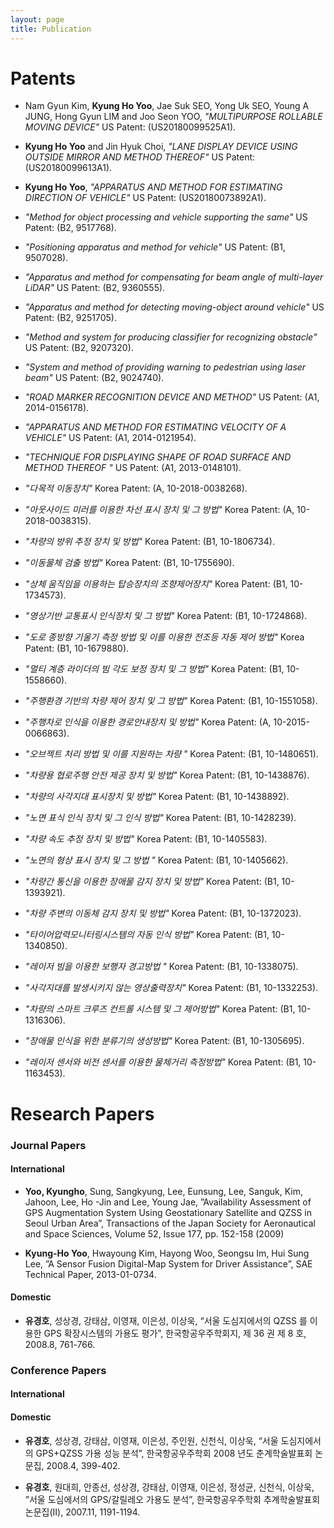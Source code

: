```yaml
---
layout: page
title: Publication
---
```


# Patents

- Nam Gyun Kim, **Kyung Ho Yoo**, Jae Suk SEO, Yong Uk SEO, Young A JUNG, Hong Gyun LIM and Joo Seon YOO, _"MULTIPURPOSE ROLLABLE MOVING DEVICE"_ US Patent:	(US20180099525A1).
- **Kyung Ho Yoo** and Jin Hyuk Choi, _"LANE DISPLAY DEVICE USING OUTSIDE MIRROR AND METHOD THEREOF"_ US Patent:	(US20180099613A1).
- **Kyung Ho Yoo**, _"APPARATUS AND METHOD FOR ESTIMATING DIRECTION OF VEHICLE"_ US Patent:	(US20180073892A1).
- _"Method for object processing and vehicle supporting the same"_ US Patent:	(B2, 9517768).
- _"Positioning apparatus and method for vehicle"_ US Patent:	(B1, 9507028).
- _"Apparatus and method for compensating for beam angle of multi-layer LiDAR"_ US Patent: (B2, 9360555).
- _"Apparatus and method for detecting moving-object around vehicle"_ US Patent:	(B2, 9251705).
- _"Method and system for producing classifier for recognizing obstacle"_ US Patent:	(B2, 9207320).
- _"System and method of providing warning to pedestrian using laser beam"_ US Patent:	(B2, 9024740).
- _"ROAD MARKER RECOGNITION DEVICE AND METHOD"_ US Patent:	(A1, 2014-0156178).
- _"APPARATUS AND METHOD FOR ESTIMATING VELOCITY OF A VEHICLE"_ US Patent:	(A1, 2014-0121954).
- _"TECHNIQUE FOR DISPLAYING SHAPE OF ROAD SURFACE AND METHOD THEREOF "_ US Patent:	(A1, 2013-0148101).

- _"다목적 이동장치"_ Korea Patent:	(A, 10-2018-0038268).
- _"아웃사이드 미러를 이용한 차선 표시 장치 및 그 방법"_ Korea Patent:	(A, 10-2018-0038315).
- _"차량의 방위 추정 장치 및 방법"_ Korea Patent:	(B1, 10-1806734).
- _"이동물체 검출 방법"_ Korea Patent:	(B1, 10-1755690).
- _"상체 움직임을 이용하는 탑승장치의 조향제어장치"_ Korea Patent:	(B1, 10-1734573).
- _"영상기반 교통표시 인식장치 및 그 방법"_ Korea Patent:	(B1, 10-1724868).
- _"도로 종방향 기울기 측정 방법 및 이를 이용한 전조등 자동 제어 방법"_ Korea Patent:	(B1, 10-1679880).
- _"멀티 계층 라이더의 빔 각도 보정 장치 및 그 방법"_ Korea Patent:	(B1, 10-1558660).
- _"주행환경 기반의 차량 제어 장치 및 그 방법"_ Korea Patent:	(B1, 10-1551058).
- _"주행차로 인식을 이용한 경로안내장치 및 방법"_ Korea Patent:	(A, 10-2015-0066863).
- _"오브젝트 처리 방법 및 이를 지원하는 차량 "_ Korea Patent:	(B1, 10-1480651).
- _"차량용 협로주행 안전 제공 장치 및 방법"_ Korea Patent:	(B1, 10-1438876).
- _"차량의 사각지대 표시장치 및 방법"_ Korea Patent:	(B1, 10-1438892).
- _"노면 표식 인식 장치 및 그 인식 방법"_ Korea Patent:	(B1, 10-1428239).
- _"차량 속도 추정 장치 및 방법"_ Korea Patent:	(B1, 10-1405583).
- _"노면의 형상 표시 장치 및 그 방법 "_ Korea Patent:	(B1, 10-1405662).
- _"차량간 통신을 이용한 장애물 감지 장치 및 방법"_ Korea Patent:	(B1, 10-1393921).
- _"차량 주변의 이동체 감지 장치 및 방법"_ Korea Patent:	(B1, 10-1372023).
- _"타이어압력모니터링시스템의 자동 인식 방법"_ Korea Patent:	(B1, 10-1340850).
- _"레이저 빔을 이용한 보행자 경고방법 "_ Korea Patent:	(B1, 10-1338075).
- _"사각지대를 발생시키지 않는 영상출력장치"_ Korea Patent:	(B1, 10-1332253).
- _"차량의 스마트 크루즈 컨트롤 시스템 및 그 제어방법"_ Korea Patent:	(B1, 10-1316306).
- _"장애물 인식을 위한 분류기의 생성방법"_ Korea Patent:	(B1, 10-1305695).
- _"레이저 센서와 비전 센서를 이용한 물체거리 측정방법"_ Korea Patent:	(B1, 10-1163453).

# Research Papers

### Journal Papers

#### International

- **Yoo, Kyungho**, Sung, Sangkyung, Lee, Eunsung, Lee, Sanguk, Kim, Jahoon, Lee, Ho -Jin and Lee, Young
Jae, ”Availability Assessment of GPS Augmentation System Using Geostationary Satellite and QZSS in Seoul
Urban Area”, Transactions of the Japan Society for Aeronautical and Space Sciences, Volume 52, Issue 177, pp.
152-158 (2009)

- **Kyung-Ho Yoo**, Hwayoung Kim, Hayong Woo, Seongsu Im, Hui Sung Lee, ”A Sensor Fusion Digital-Map System
for Driver Assistance”, SAE Technical Paper, 2013-01-0734.

#### Domestic

- **유경호**, 성상경, 강태삼, 이영재, 이은성, 이상욱, “서울 도심지에서의 QZSS 를 이용한 GPS 확장시스템의 가용도 평가”,
한국항공우주학회지, 제 36 권 제 8 호, 2008.8, 761-766.


### Conference Papers

#### International


#### Domestic

- **유경호**, 성상경, 강태삼, 이영재, 이은성, 주인원, 신천식, 이상욱, “서울 도심지에서의 GPS+QZSS 가용 성능 분석”,
한국항공우주학회 2008 년도 춘계학술발표회 논문집, 2008.4, 399-402.

- **유경호**, 원대희, 안종선, 성상경, 강태삼, 이영재, 이은성, 정성균, 신천식, 이상욱, ”서울 도심에서의 GPS/갈릴레오
가용도 분석”, 한국항공우주학회 추계학술발표회 논문집(II), 2007.11, 1191-1194.
